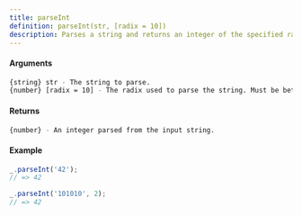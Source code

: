 ```yaml
---
title: parseInt
definition: parseInt(str, [radix = 10])
description: Parses a string and returns an integer of the specified radix.
---
```



#### Arguments


```bash
{string} str - The string to parse.
{number} [radix = 10] - The radix used to parse the string. Must be between 2 and 36.
```


#### Returns


```bash
{number} - An integer parsed from the input string.
```


#### Example


```ts
_.parseInt('42');
// => 42

_.parseInt('101010', 2);
// => 42
```